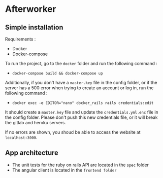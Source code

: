 # Afterworker
## Simple installation
Requirements :

- Docker
- Docker-compose

To run the project, go to the `docker` folder and run the following command :
- `docker-compose build && docker-compose up`

Additionally, if you don't have a `master.key` file in the config folder, or if 
the server has a 500 error when trying to create an account or log in, run the following command :
-  `docker exec -e EDITOR="nano" docker_rails rails credentials:edit`

It should create a `master.key` file and update the `credentials.yml.enc` file in the config folder. 
Please don't push this new credentials file, or it will break the gitlab and heroku servers.

If no errors are shown, you shoud be able to access the website at `localhost:3000`.

## App architecture
- The unit tests for the ruby on rails API are located in the `spec` folder
- The angular client is located in the `frontend folder`
